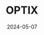 ---  
layout: startup_page  
title: "OPTIX"  
id: "optixapp.com"  
permalink: "/optixoptixapp.com05072024/"  
website: "http://www.optixapp.com"  
funding_round: "Pre Series A"  
funding_amount: "$15M"  
investors: "Primavera Venture Partners, Lanchi Ventures"  
about: "OPTIX develops cutting-edge optics technology and offers advanced solutions for next-generation AR and VR products. They focus on VR Pancake in-house design and fabrication, and AR waveguide technologies, diving deep into the underlying physical principles to ensure high-quality standards. Their products have gained recognition for industry-leading optical performance."  
markets: "AR, VR"  
hq: "Vancouver, British Columbia, Canada"  
founded_year: "2015"  
linkedin: "https://www.linkedin.com/company/optixapp"  
twitter: "https://twitter.com/optixapp"  
instagram: ""  
facebook: "https://www.facebook.com/optixapp/"  
crunchbase: "https://www.crunchbase.com/organization/OptixApp"  
pitchbook: "https://pitchbook.com/profiles/company/56310-67"  

date_display: "07-May-2024"  
date: "2024-05-07"

# SEO Optimization  
meta_title: "OPTIX - Pre Series A Funding ($15M)"  
meta_description: "OPTIX, OPTIX develops cutting-edge optics technology and offers advanced solutions for next-generation AR and VR products. They focus on VR Pancake in-house ..."  
meta_keywords: "OPTIX, AR, VR, Pre Series A funding"  
canonical_url: "https://startup.projectstartups.com/optixoptixapp.com05072024/"  
---